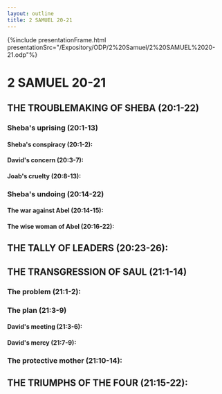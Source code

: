 ```yaml
---
layout: outline
title: 2 SAMUEL 20-21
---
```

{%include presentationFrame.html presentationSrc="/Expository/ODP/2%20Samuel/2%20SAMUEL%2020-21.odp"%}

# 2 SAMUEL 20-21
## THE TROUBLEMAKING OF SHEBA (20:1-22) 
###  Sheba\'s uprising (20:1-13) 
####  Sheba\'s conspiracy (20:1-2): 
####  David\'s concern (20:3-7): 
####  Joab\'s cruelty (20:8-13): 
###  Sheba\'s undoing (20:14-22) 
####  The war against Abel (20:14-15): 
####  The wise woman of Abel (20:16-22): 
## THE TALLY OF LEADERS (20:23-26): 
## THE TRANSGRESSION OF SAUL (21:1-14) 
###  The problem (21:1-2): 
###  The plan (21:3-9) 
####  David\'s meeting (21:3-6): 
####  David\'s mercy (21:7-9): 
###  The protective mother (21:10-14): 
## THE TRIUMPHS OF THE FOUR (21:15-22): 

